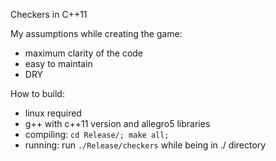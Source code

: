 Checkers in C++11

My assumptions while creating the game:
* maximum clarity of the code
* easy to maintain
* DRY

How to build:
* linux required
* g++ with c++11 version and allegro5 libraries
* compiling: `cd Release/; make all;`
* running: run `./Release/checkers` while being in ./ directory
